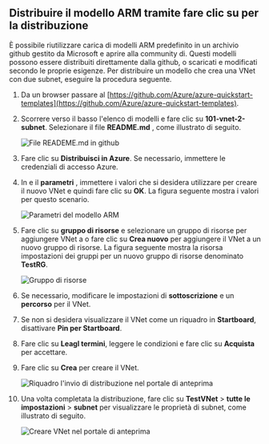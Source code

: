 ## <a name="deploy-the-arm-template-by-using-click-to-deploy"></a>Distribuire il modello ARM tramite fare clic su per la distribuzione

È possibile riutilizzare carica di modelli ARM predefinito in un archivio github gestito da Microsoft e aprire alla community di. Questi modelli possono essere distribuiti direttamente dalla github, o scaricati e modificati secondo le proprie esigenze. Per distribuire un modello che crea una VNet con due subnet, eseguire la procedura seguente.

1. Da un browser passare al [https://github.com/Azure/azure-quickstart-templates](https://github.com/Azure/azure-quickstart-templates).
2. Scorrere verso il basso l'elenco di modelli e fare clic su **101-vnet-2-subnet**. Selezionare il file **README.md** , come illustrato di seguito.

    ![File READEME.md in github](./media/virtual-networks-create-vnet-arm-template-click-include/figure1.png)

3. Fare clic su **Distribuisci in Azure**. Se necessario, immettere le credenziali di accesso Azure. 
4. In e il **parametri** , immettere i valori che si desidera utilizzare per creare il nuovo VNet e quindi fare clic su **OK**. La figura seguente mostra i valori per questo scenario.

    ![Parametri del modello ARM](./media/virtual-networks-create-vnet-arm-template-click-include/figure2.png)

4. Fare clic su **gruppo di risorse** e selezionare un gruppo di risorse per aggiungere VNet a o fare clic su **Crea nuovo** per aggiungere il VNet a un nuovo gruppo di risorse. La figura seguente mostra la risorsa impostazioni dei gruppi per un nuovo gruppo di risorse denominato **TestRG**.

    ![Gruppo di risorse](./media/virtual-networks-create-vnet-arm-template-click-include/figure3.png)

5. Se necessario, modificare le impostazioni di **sottoscrizione** e un **percorso** per il VNet.
6. Se non si desidera visualizzare il VNet come un riquadro in **Startboard**, disattivare **Pin per Startboard**.
5. Fare clic su **Leagl termini**, leggere le condizioni e fare clic su **Acquista** per accettare. 
6. Fare clic su **Crea** per creare il VNet.

    ![Riquadro l'invio di distribuzione nel portale di anteprima](./media/virtual-networks-create-vnet-arm-template-click-include/figure4.png)

7. Una volta completata la distribuzione, fare clic su **TestVNet** > **tutte le impostazioni** > **subnet** per visualizzare le proprietà di subnet, come illustrato di seguito.

    ![Creare VNet nel portale di anteprima](./media/virtual-networks-create-vnet-arm-template-click-include/figure5.gif)